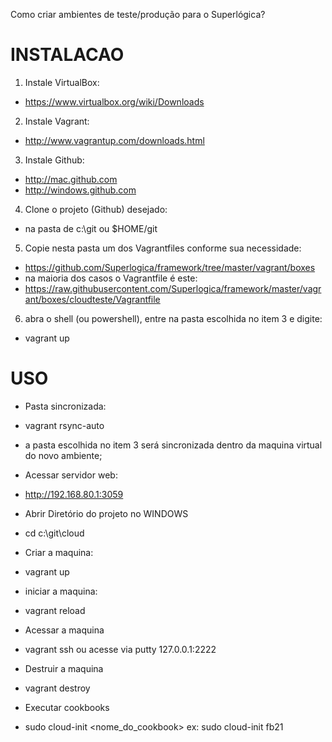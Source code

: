 Como criar ambientes de teste/produção para o Superlógica?

# INSTALACAO 

1. Instale VirtualBox:
 - https://www.virtualbox.org/wiki/Downloads

2. Instale Vagrant:
 - http://www.vagrantup.com/downloads.html

3. Instale Github:
 - http://mac.github.com
 - http://windows.github.com

4. Clone o projeto (Github) desejado: 
 - na pasta de c:\git ou $HOME/git

5. Copie nesta pasta um dos Vagrantfiles conforme sua necessidade:
 - https://github.com/Superlogica/framework/tree/master/vagrant/boxes
 - na maioria dos casos o Vagrantfile é este: 
 - https://raw.githubusercontent.com/Superlogica/framework/master/vagrant/boxes/cloudteste/Vagrantfile

6. abra o shell (ou powershell), entre na pasta escolhida no item 3 e digite:
 - vagrant up





# USO

- Pasta sincronizada:
 - vagrant rsync-auto
 - a pasta escolhida no item 3 será sincronizada dentro da maquina virtual do novo ambiente;

- Acessar servidor web: 
 - http://192.168.80.1:3059
 
- Abrir Diretório do projeto no WINDOWS
 - cd c:\git\cloud

- Criar a maquina:
 - vagrant up 

- iniciar a maquina:
 - vagrant reload 

- Acessar a maquina
 - vagrant ssh ou acesse via putty 127.0.0.1:2222 

- Destruir a maquina
 - vagrant destroy

- Executar cookbooks
 -  sudo cloud-init <nome_do_cookbook>
 ex: sudo cloud-init fb21






